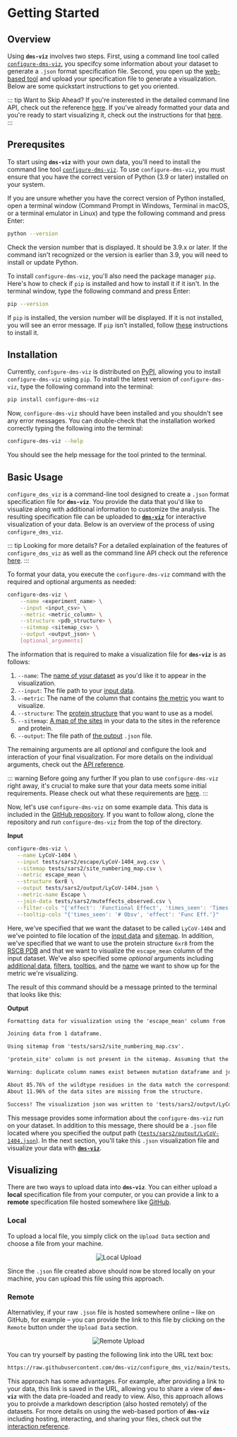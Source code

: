 # Getting Started

## Overview

Using **`dms-viz`** involves two steps. First, using a command line tool called [`configure-dms-viz`](https://pypi.org/project/configure-dms-viz/), you specifcy some information about your dataset to generate a `.json` format specification file. Second, you open up the [web-based tool](https://dms-viz.github.io/) and upload your specification file to generate a visualization. Below are some quickstart instructions to get you oriented.

::: tip Want to Skip Ahead?
If you're insterested in the detailed command line API, check out the reference [here](/preparing-data/command-line-api/). If you've already formatted your data and you're ready to start visualizing it, check out the instructions for that [here](/visualizing-data/web-tool-api/).
:::

## Prerequsites

To start using **`dms-viz`** with your own data, you'll need to install the command line tool [`configure-dms-viz`](https://pypi.org/project/configure-dms-viz/). To use `configure-dms-viz`, you must ensure that you have the correct version of Python (3.9 or later) installed on your system.

If you are unsure whether you have the correct version of Python installed, open a terminal window (Command Prompt in Windows, Terminal in macOS, or a terminal emulator in Linux) and type the following command and press Enter:

```bash
python --version
```

Check the version number that is displayed. It should be 3.9.x or later. If the command isn't recognized or the version is earlier than 3.9, you will need to install or update Python.

To install `configure-dms-viz`, you'll also need the package manager `pip`. Here's how to check if `pip` is installed and how to install it if it isn't. In the terminal window, type the following command and press Enter:

```bash
pip --version
```

If `pip` is installed, the version number will be displayed. If it is not installed, you will see an error message. If `pip` isn't installed, follow [these](https://pip.pypa.io/en/stable/installation/) instructions to install it.

## Installation

Currently, `configure-dms-viz` is distributed on [PyPI](https://pypi.org/), allowing you to install `configure-dms-viz` using `pip`. To install the latest version of `configure-dms-viz`, type the following command into the terminal:

```bash
pip install configure-dms-viz
```

Now, `configure-dms-viz` should have been installed and you shouldn't see any error messages. You can double-check that the installation worked correctly typing the following into the terminal:

```bash
configure-dms-viz --help
```

You should see the help message for the tool printed to the terminal.

## Basic Usage

`configure_dms_viz` is a command-line tool designed to create a `.json` format specification file for **`dms-viz`**. You provide the data that you'd like to visualize along with additional information to customize the analysis. The resulting specification file can be uploaded to [**`dms-viz`**](https://dms-viz.github.io/) for interactive visualization of your data. Below is an overview of the process of using `configure_dms_viz`.

::: tip Looking for more details?
For a detailed explaination of the features of `configure_dms_viz` as well as the command line API check out the reference [here](/preparing-data/command-line-api/).
:::

To format your data, you execute the `configure-dms-viz` command with the required and optional arguments as needed:

```bash
configure-dms-viz \
    --name <experiment_name> \
    --input <input_csv> \
    --metric <metric_column> \
    --structure <pdb_structure> \
    --sitemap <sitemap_csv> \
    --output <output_json> \
    [optional_arguments]
```

The information that is required to make a visualization file for **`dms-viz`** is as follows:

1. `--name`: The [name of your dataset](/preparing-data/command-line-api/#name) as you'd like it to appear in the visualization.
2. `--input`: The file path to your [input data](/preparing-data/command-line-api/#input).
3. `--metric`: The name of the column that contains [the metric](/preparing-data/command-line-api/#metric) you want to visualize.
4. `--structure`: The [protein structure](/preparing-data/command-line-api/#structure) that you want to use as a model.
5. `--sitemap`: [A map of the sites](/preparing-data/command-line-api/#sitemap) in your data to the sites in the reference and protein.
6. `--output`: The file path of [the output](/preparing-data/command-line-api/#output) `.json` file.

The remaining arguments are all _optional_ and configure the look and interaction of your final visualization. For more details on the individual arguments, check out the [API reference](/preparing-data/command-line-api/).

::: warning Before going any further
If you plan to use `configure-dms-viz` right away, it's crucial to make sure that your data meets some initial requirements. Please check out what these requirements are [here](/preparing-data/data-requirements/).
:::

Now, let's use `configure-dms-viz` on some example data. This data is included in the [GitHub repository](https://github.com/dms-viz/configure_dms_viz/tree/main). If you want to follow along, clone the repository and run `configure-dms-viz` from the top of the directory.

**Input**

```bash
configure-dms-viz \
   --name LyCoV-1404 \
   --input tests/sars2/escape/LyCoV-1404_avg.csv \
   --sitemap tests/sars2/site_numbering_map.csv \
   --metric escape_mean \
   --structure 6xr8 \
   --output tests/sars2/output/LyCoV-1404.json \
   --metric-name Escape \
   --join-data tests/sars2/muteffects_observed.csv \
   --filter-cols "{'effect': 'Functional Effect', 'times_seen': 'Times Seen'}" \
   --tooltip-cols "{'times_seen': '# Obsv', 'effect': 'Func Eff.'}"
```

Here, we've specified that we want the dataset to be called `LyCoV-1404` and we've pointed to file location of the [input data](https://github.com/dms-viz/configure_dms_viz/blob/main/tests/sars2/escape/LyCoV-1404_avg.csv) and [sitemap](https://github.com/dms-viz/configure_dms_viz/blob/main/tests/sars2/site_numbering_map.csv). In addition, we've specified that we want to use the protein structure `6xr8` from the [RSCB PDB](https://www.rcsb.org/) and that we want to visualize the `escape_mean` column of the input dataset. We've also specified some _optional_ arguments including [additional data](/preparing-data/command-line-api/#join-data), [filters](/preparing-data/command-line-api/#filter-cols), [tooltips](/preparing-data/command-line-api/#tooltip-cols), and the [name](/preparing-data/command-line-api/#name) we want to show up for the metric we're visualizing.

The result of this command should be a message printed to the terminal that looks like this:

**Output**

```md
Formatting data for visualization using the 'escape_mean' column from 'tests/sars2/escape/LyCoV-1404_avg.csv'...

Joining data from 1 dataframe.

Using sitemap from 'tests/sars2/site_numbering_map.csv'.

'protein_site' column is not present in the sitemap. Assuming that the reference sites correspond to protein sites.

Warning: duplicate column names exist between mutation dataframe and join dataframe. Dropping ['times_seen'] from join data.

About 85.76% of the wildtype residues in the data match the corresponding residues in the structure.
About 11.96% of the data sites are missing from the structure.

Success! The visualization json was written to 'tests/sars2/output/LyCoV-1404.json'
```

This message provides some information about the `configure-dms-viz` run on your dataset. In addition to this message, there should be a `.json` file located where you specified the output path ([`tests/sars2/output/LyCoV-1404.json`](https://github.com/dms-viz/configure_dms_viz/blob/main/tests/sars2/output/LyCoV-1404.json)). In the next section, you'll take this `.json` visualization file and visualize your data with [**`dms-viz`**](https://dms-viz.github.io/).

## Visualizing

There are two ways to upload data into **`dms-viz`**. You can either upload a **local** specification file from your computer, or you can provide a link to a **remote** specification file hosted somewhere like [GitHub](https://github.com/).

### Local

To upload a local file, you simply click on the `Upload Data` section and choose a file from your machine.

<div align="center">
  <img src="/local-upload-example.png" alt="Local Upload" />
</div>

Since the `.json` file created above should now be stored locally on your machine, you can upload this file using this approach.

### Remote

Alternativley, if your raw `.json` file is hosted somewhere online – like on GitHub, for example – you can provide the link to this file by clicking on the `Remote` button under the `Upload Data` section.

<div align="center">
  <img src="/remote-upload-example.png" alt="Remote Upload" />
</div>

You can try yourself by pasting the following link into the URL text box:

```md
https://raw.githubusercontent.com/dms-viz/configure_dms_viz/main/tests/sars2/output/sars2.json
```

This approach has some advantages. For example, after providing a link to your data, this link is saved in the URL, allowing you to share a view of **`dms-viz`** with the data pre-loaded and ready to view. Also, this approach allows you to proivde a markdown description (also hosted remotely) of the datasets. For more details on using the web-based portion of **`dms-viz`** including hosting, interacting, and sharing your files, check out the [interaction reference](/visualizing-data/web-tool-api/).
